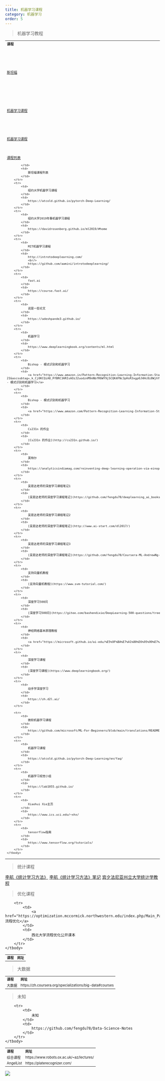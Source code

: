 ```yaml
---
title: 机器学习课程
category: 机器学习
order: 5
---
```



> 机器学习教程
<table width="1033" style="font-size: 0.8em;">
	<tbody>
		<tr>
			<td>
				<strong>
					课程
				</strong>
			</td>
			<td>
				<strong>
					网址
				</strong>
			</td>
		</tr>
		<tr>
			<td>
				<a href="https://stanford.edu/~shervine/teaching/cs-230/" target=_balnk>斯坦福</a>
			</td>
			<td>
				斯坦福大学人工智能、机器学习、深度学习
			</td>
		</tr>
		<tr>
			<td>
				<a href="https://www.coursera.org/learn/machine-learning" target=_balnk>机器学习课程</a>
			</td>
			<td>
				吴恩达机器学习课程
			</td>
		</tr>
		<tr>
			<td>
				<a href="https://www.coursera.org/specializations/deep-learning#instructors" target=_balnk>机器学习课程</a>
			</td>
			<td>
				吴恩达机器学习专项课程
			</td>
		</tr>
		<tr>
			<td>
				<a href="https://online.stanford.edu/explore?topics%5B1061%5D=1061&type=All" target=_balnk>课程列表</a>
				
			</td>
			<td>
				斯坦福课程列表
			</td>
		</tr>
		<tr>
			<td>
				纽约大学机器学习课程
			</td>
			<td>
				https://atcold.github.io/pytorch-Deep-Learning/
			</td>
		</tr>
		<tr>
			<td>
				纽约大学2019年春机器学习课程
			</td>
			<td>
				https://davidrosenberg.github.io/ml2019/#home
			</td>
		</tr>
		<tr>
			<td>
				MIT机器学习课程
			</td>
			<td>
				http://introtodeeplearning.com/
				<br/>
				https://github.com/aamini/introtodeeplearning/
			</td>
		</tr>
		<tr>
			<td>
				fast.ai
			</td>
			<td>
				https://course.fast.ai/
			</td>
		</tr>
		<tr>
			<td>
				说是一些论文
			</td>
			<td>
				https://adeshpande3.github.io/
			</td>
		</tr>
		<tr>
			<td>
				机器学习
			</td>
			<td>
				https://www.deeplearningbook.org/contents/ml.html
			</td>
		</tr>
		<tr>
			<td>
				Bishop - 模式识别和机器学习
			</td>
			<td>
				<a href="https://www.amazon.in/Pattern-Recognition-Learning-Information-Statistics/dp/1493938436?tag=googinhydr18418-21&tag=googinkenshoo-21&ascsubtag=_k_Cj0KCQiA8_PfBRC3ARIsAOzJ2uodznM9nNbfR6WY9jSCQK4FNc3pHsR3xgp6J4Hc8i8WjhYPaliv3rUaAkBfEALw_wcB_k_&gclid=Cj0KCQiA8_PfBRC3ARIsAOzJ2uodznM9nNbfR6WY9jSCQK4FNc3pHsR3xgp6J4Hc8i8WjhYPaliv3rUaAkBfEALw_wcB">Bishop - 模式识别和机器学习</a>
			</td>
		</tr>
		<tr>
			<td>
				Bishop - 模式识别和机器学习
			</td>
			<td>
				<a href="https://www.amazon.com/Pattern-Recognition-Learning-Information-Statistics/dp/0387310738">Bishop 的模式识别和机器学习</a>
			</td>
		</tr>
		<tr>
			<td>
				Cs231n 的作业
			</td>
			<td>
				[Cs231n 的作业](http://cs231n.github.io/)
			</td>
		</tr>
		<tr>
			<td>
				英特尔
			</td>
			<td>
				https://analyticsindiamag.com/reinventing-deep-learning-operation-via-einops/
			</td>
		</tr>
		<tr>
			<td>
				吴恩达老师的深度学习课程笔记1
			</td>
			<td>
				[吴恩达老师的深度学习课程笔记](https://github.com/fengdu78/deeplearning_ai_books)
			</td>
		</tr>
		<tr>
			<td>
				吴恩达老师的深度学习课程笔记2
			</td>
			<td>
				[吴恩达老师的深度学习课程笔记](http://www.ai-start.com/dl2017/)
			</td>
		</tr>
		<tr>
			<td>
				吴恩达老师的深度学习课程笔记3
			</td>
			<td>
				[吴恩达老师的深度学习课程笔记](https://github.com/fengdu78/Coursera-ML-AndrewNg-Notes)
			</td>
		</tr>
		<tr>
			<td>
				支持向量机教程
			</td>
			<td>
				[支持向量机教程](https://www.svm-tutorial.com/)
			</td>
		</tr>
		<tr>
			<td>
				深度学习500问
			</td>
			<td>
				[深度学习500问](https://gitee.com/bashendixie/DeepLearning-500-questions/tree/master)
			</td>
		</tr>
		<tr>
			<td>
				神经网络基本原理教程
			</td>
			<td>
				<a href="https://microsoft.github.io/ai-edu/%E5%9F%BA%E7%A1%80%E6%95%99%E7%A8%8B/A2-%E7%A5%9E%E7%BB%8F%E7%BD%91%E7%BB%9C%E5%9F%BA%E6%9C%AC%E5%8E%9F%E7%90%86/index.html">神经网络基本原理教程</a>
			</td>
		</tr>
		<tr>
			<td>
				深度学习课程
			</td>
			<td>
				[深度学习课程](https://www.deeplearningbook.org/)
			</td>
		</tr>
		<tr>
			<td>
				动手学深度学习
			</td>
			<td>
				https://zh.d2l.ai/
			</td>
		</tr>
		
		<tr>
			<td>
				微软机器学习课程
			</td>
			<td>
				https://github.com/microsoft/ML-For-Beginners/blob/main/translations/README.zh-cn.md
			</td>
		</tr>
		<tr>
			<td>
				机器学习课程
			</td>
			<td>
				https://atcold.github.io/pytorch-Deep-Learning/en/faq/
			</td>
		</tr>
		<tr>
			<td>
				机器学习视觉小组
			</td>
			<td>
				https://lab1055.github.io/
			</td>
		</tr>
		<tr>
			<td>
				Xiaohui Xie主页
			</td>
			<td>
				https://www.ics.uci.edu/~xhx/
			</td>
		</tr>
		<tr>
			<td>
				tensorflow指南
			</td>
			<td>
				https://www.tensorflow.org/tutorials/
			</td>
		</tr>
	</tbody>
</table>


> 统计课程

[李航《统计学习方法》](https://mp.weixin.qq.com/s/71w0IN3gAYWxrKVM_lcYrQ)
[李航《统计学习方法》笔记](https://github.com/fengdu78/lihang)
[宾夕法尼亚州立大学统计学教程](https://online.stat.psu.edu/statprogram/)


> 优化课程
<table width="1033" style="font-size: 0.8em;">
	<tbody>
		<tr>
			<td>
				<strong>
					课程
				</strong>
			</td>
			<td>
				<strong>
					网址
				</strong>
			</td>
		</tr>
		
		<tr>
			<td>
				<a href="https://optimization.mccormick.northwestern.edu/index.php/Main_Page">流程优化</a>
			</td>
			<td>
				西北大学流程优化公开课本
			</td>
		</tr>
	</tbody>
</table>


> 大数据
<table width="1033" style="font-size: 0.8em;">
	<tbody>
		<tr>
			<td>
				<strong>
					课程
				</strong>
			</td>
			<td>
				<strong>
					网址
				</strong>
			</td>
		</tr>
		<tr>
			<td>
				大数据
			</td>
			<td>
				https://zh.coursera.org/specializations/big-data#courses
			</td>
		</tr>
	</tbody>
</table>

> 未知
<table width="1033" style="font-size: 0.8em;">
	<tbody>
		<tr>
			<td>
				<strong>
					课程
				</strong>
			</td>
			<td>
				<strong>
					网址
				</strong>
			</td>
		</tr>
		<tr>
			<td>
				综合课程
			</td>
			<td>
				https://www.robots.ox.ac.uk/~az/lectures/
			</td>
		</tr>
		<tr>
			<td>
				AngelList
			</td>
			<td>
				https://platerecognizer.com/
			</td>
		</tr>
		
		<tr>
			<td>
				未知
			</td>
			<td>
				https://github.com/fengdu78/Data-Science-Notes
			</td>
		</tr>
	</tbody>
</table>


![](//placehold.it/800x600)
